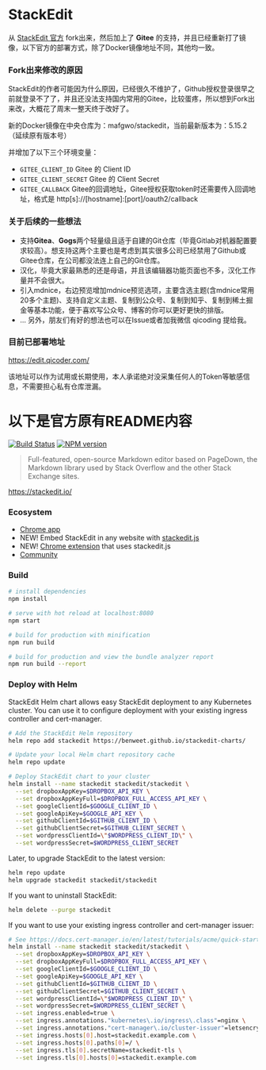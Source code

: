 # StackEdit

从 [StackEdit 官方](https://github.com/benweet/stackedit) fork出来，然后加上了 **Gitee** 的支持，并且已经重新打了镜像，以下官方的部署方式，除了Docker镜像地址不同，其他均一致。

### Fork出来修改的原因
StackEdit的作者可能因为什么原因，已经很久不维护了，Github授权登录很早之前就登录不了了，并且还没法支持国内常用的Gitee，比较蛋疼，所以想到Fork出来改，大概花了周末一整天终于改好了。

新的Docker镜像在中央仓库为：mafgwo/stackedit，当前最新版本为：5.15.2（延续原有版本号）

并增加了以下三个环境变量：
- `GITEE_CLIENT_ID` Gitee 的 Client ID
- `GITEE_CLIENT_SECRET` Gitee 的 Client Secret
- `GITEE_CALLBACK` Gitee的回调地址，Gitee授权获取token时还需要传入回调地址，格式是 http[s]://[hostname]:[port]/oauth2/callback

### 关于后续的一些想法
- 支持**Gitea**、**Gogs**两个轻量级且适于自建的Git仓库（毕竟Gitlab对机器配置要求较高）。想支持这两个主要也是考虑到其实很多公司已经禁用了Github或Gitee仓库，在公司都没法连上自己的Git仓库。
- 汉化，毕竟大家最熟悉的还是母语，并且该编辑器功能页面也不多，汉化工作量并不会很大。
- 引入mdnice，右边预览增加mdnice预览选项，主要含选主题(含mdnice常用20多个主题)、支持自定义主题、复制到公众号、复制到知乎、复制到稀土掘金等基本功能，便于喜欢写公众号、博客的你可以更好更快的排版。
- ... 另外，朋友们有好的想法也可以在Issue或者加我微信 qicoding 提给我。

### 目前已部署地址
https://edit.qicoder.com/ 

该地址可以作为试用或长期使用，本人承诺绝对没采集任何人的Token等敏感信息，不需要担心私有仓库泄漏。


# 以下是官方原有README内容

[![Build Status](https://img.shields.io/travis/benweet/stackedit.svg?style=flat)](https://travis-ci.org/benweet/stackedit) [![NPM version](https://img.shields.io/npm/v/stackedit.svg?style=flat)](https://www.npmjs.org/package/stackedit)

> Full-featured, open-source Markdown editor based on PageDown, the Markdown library used by Stack Overflow and the other Stack Exchange sites.

https://stackedit.io/

### Ecosystem

- [Chrome app](https://chrome.google.com/webstore/detail/iiooodelglhkcpgbajoejffhijaclcdg)
- NEW! Embed StackEdit in any website with [stackedit.js](https://github.com/benweet/stackedit.js)
- NEW! [Chrome extension](https://chrome.google.com/webstore/detail/ajehldoplanpchfokmeempkekhnhmoha) that uses stackedit.js
- [Community](https://community.stackedit.io/)

### Build

```bash
# install dependencies
npm install

# serve with hot reload at localhost:8080
npm start

# build for production with minification
npm run build

# build for production and view the bundle analyzer report
npm run build --report
```

### Deploy with Helm

StackEdit Helm chart allows easy StackEdit deployment to any Kubernetes cluster.
You can use it to configure deployment with your existing ingress controller and cert-manager.

```bash
# Add the StackEdit Helm repository
helm repo add stackedit https://benweet.github.io/stackedit-charts/

# Update your local Helm chart repository cache
helm repo update

# Deploy StackEdit chart to your cluster
helm install --name stackedit stackedit/stackedit \
  --set dropboxAppKey=$DROPBOX_API_KEY \
  --set dropboxAppKeyFull=$DROPBOX_FULL_ACCESS_API_KEY \
  --set googleClientId=$GOOGLE_CLIENT_ID \
  --set googleApiKey=$GOOGLE_API_KEY \
  --set githubClientId=$GITHUB_CLIENT_ID \
  --set githubClientSecret=$GITHUB_CLIENT_SECRET \
  --set wordpressClientId=\"$WORDPRESS_CLIENT_ID\" \
  --set wordpressSecret=$WORDPRESS_CLIENT_SECRET
```

Later, to upgrade StackEdit to the latest version:

```bash
helm repo update
helm upgrade stackedit stackedit/stackedit
```

If you want to uninstall StackEdit:

```bash
helm delete --purge stackedit
```

If you want to use your existing ingress controller and cert-manager issuer:

```bash
# See https://docs.cert-manager.io/en/latest/tutorials/acme/quick-start/index.html
helm install --name stackedit stackedit/stackedit \
  --set dropboxAppKey=$DROPBOX_API_KEY \
  --set dropboxAppKeyFull=$DROPBOX_FULL_ACCESS_API_KEY \
  --set googleClientId=$GOOGLE_CLIENT_ID \
  --set googleApiKey=$GOOGLE_API_KEY \
  --set githubClientId=$GITHUB_CLIENT_ID \
  --set githubClientSecret=$GITHUB_CLIENT_SECRET \
  --set wordpressClientId=\"$WORDPRESS_CLIENT_ID\" \
  --set wordpressSecret=$WORDPRESS_CLIENT_SECRET \
  --set ingress.enabled=true \
  --set ingress.annotations."kubernetes\.io/ingress\.class"=nginx \
  --set ingress.annotations."cert-manager\.io/cluster-issuer"=letsencrypt-prod \
  --set ingress.hosts[0].host=stackedit.example.com \
  --set ingress.hosts[0].paths[0]=/ \
  --set ingress.tls[0].secretName=stackedit-tls \
  --set ingress.tls[0].hosts[0]=stackedit.example.com
```
